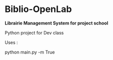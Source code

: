 # Biblio-OpenLab
**Librairie Management System for project school**

Python project for Dev class

Uses :

python main.py -m True
